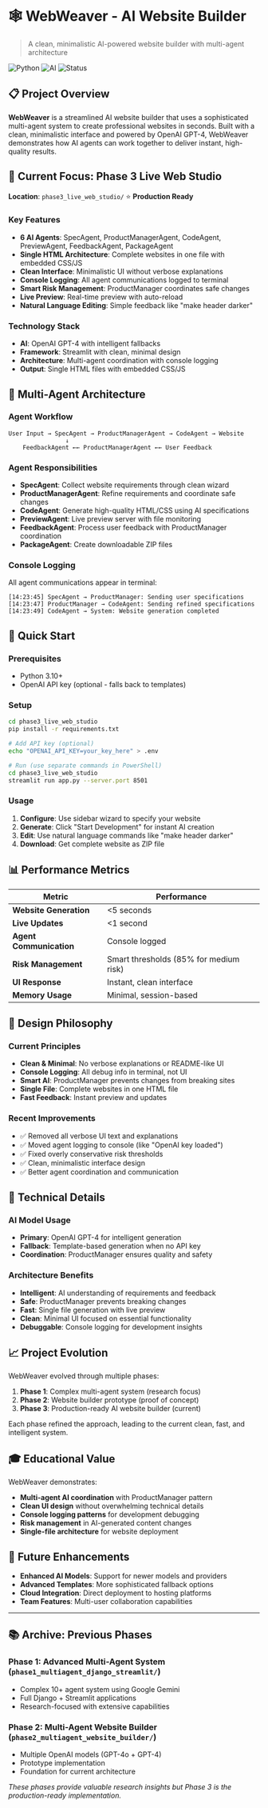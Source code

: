 # 🕸️ WebWeaver - AI Website Builder

> A clean, minimalistic AI-powered website builder with multi-agent architecture

![Python](https://img.shields.io/badge/Python-3.10-blue.svg)
![AI](https://img.shields.io/badge/AI-Multi--Agent-yellow.svg)
![Status](https://img.shields.io/badge/Status-Production%20Ready-green.svg)

## 📋 Project Overview

**WebWeaver** is a streamlined AI website builder that uses a sophisticated multi-agent system to create professional websites in seconds. Built with a clean, minimalistic interface and powered by OpenAI GPT-4, WebWeaver demonstrates how AI agents can work together to deliver instant, high-quality results.

## 🎯 Current Focus: Phase 3 Live Web Studio

**Location**: `phase3_live_web_studio/` ⭐ **Production Ready**

### Key Features
- **6 AI Agents**: SpecAgent, ProductManagerAgent, CodeAgent, PreviewAgent, FeedbackAgent, PackageAgent
- **Single HTML Architecture**: Complete websites in one file with embedded CSS/JS
- **Clean Interface**: Minimalistic UI without verbose explanations
- **Console Logging**: All agent communications logged to terminal
- **Smart Risk Management**: ProductManager coordinates safe changes
- **Live Preview**: Real-time preview with auto-reload
- **Natural Language Editing**: Simple feedback like "make header darker"

### Technology Stack
- **AI**: OpenAI GPT-4 with intelligent fallbacks
- **Framework**: Streamlit with clean, minimal design
- **Architecture**: Multi-agent coordination with console logging
- **Output**: Single HTML files with embedded CSS/JS

## 🤖 Multi-Agent Architecture

### Agent Workflow
```
User Input → SpecAgent → ProductManagerAgent → CodeAgent → Website
                ↓
    FeedbackAgent ←← ProductManagerAgent ←← User Feedback
```

### Agent Responsibilities
- **SpecAgent**: Collect website requirements through clean wizard
- **ProductManagerAgent**: Refine requirements and coordinate safe changes
- **CodeAgent**: Generate high-quality HTML/CSS using AI specifications
- **PreviewAgent**: Live preview server with file monitoring
- **FeedbackAgent**: Process user feedback with ProductManager coordination
- **PackageAgent**: Create downloadable ZIP files

### Console Logging
All agent communications appear in terminal:
```
[14:23:45] SpecAgent → ProductManager: Sending user specifications
[14:23:47] ProductManager → CodeAgent: Sending refined specifications
[14:23:49] CodeAgent → System: Website generation completed
```

## 🚀 Quick Start

### Prerequisites
- Python 3.10+
- OpenAI API key (optional - falls back to templates)

### Setup
```bash
cd phase3_live_web_studio
pip install -r requirements.txt

# Add API key (optional)
echo "OPENAI_API_KEY=your_key_here" > .env

# Run (use separate commands in PowerShell)
cd phase3_live_web_studio
streamlit run app.py --server.port 8501
```

### Usage
1. **Configure**: Use sidebar wizard to specify your website
2. **Generate**: Click "Start Development" for instant AI creation
3. **Edit**: Use natural language commands like "make header darker"
4. **Download**: Get complete website as ZIP file

## 📊 Performance Metrics

| Metric | Performance |
|---------|-------------|
| **Website Generation** | <5 seconds |
| **Live Updates** | <1 second |
| **Agent Communication** | Console logged |
| **Risk Management** | Smart thresholds (85% for medium risk) |
| **UI Response** | Instant, clean interface |
| **Memory Usage** | Minimal, session-based |

## 🎯 Design Philosophy

### Current Principles
- **Clean & Minimal**: No verbose explanations or README-like UI
- **Console Logging**: All debug info in terminal, not UI
- **Smart AI**: ProductManager prevents changes from breaking sites
- **Single File**: Complete websites in one HTML file
- **Fast Feedback**: Instant preview and updates

### Recent Improvements
- ✅ Removed all verbose UI text and explanations
- ✅ Moved agent logging to console (like "OpenAI key loaded")
- ✅ Fixed overly conservative risk thresholds
- ✅ Clean, minimalistic interface design
- ✅ Better agent coordination and communication

## 🔧 Technical Details

### AI Model Usage
- **Primary**: OpenAI GPT-4 for intelligent generation
- **Fallback**: Template-based generation when no API key
- **Coordination**: ProductManager ensures quality and safety

### Architecture Benefits
- **Intelligent**: AI understanding of requirements and feedback
- **Safe**: ProductManager prevents breaking changes
- **Fast**: Single file generation with live preview
- **Clean**: Minimal UI focused on essential functionality
- **Debuggable**: Console logging for development insights

## 📈 Project Evolution

WebWeaver evolved through multiple phases:

1. **Phase 1**: Complex multi-agent system (research focus)
2. **Phase 2**: Website builder prototype (proof of concept)
3. **Phase 3**: Production-ready AI website builder (current)

Each phase refined the approach, leading to the current clean, fast, and intelligent system.

## 🎓 Educational Value

WebWeaver demonstrates:
- **Multi-agent AI coordination** with ProductManager pattern
- **Clean UI design** without overwhelming technical details
- **Console logging patterns** for development debugging
- **Risk management** in AI-generated content changes
- **Single-file architecture** for website deployment

## 🔮 Future Enhancements

- **Enhanced AI Models**: Support for newer models and providers
- **Advanced Templates**: More sophisticated fallback options
- **Cloud Integration**: Direct deployment to hosting platforms
- **Team Features**: Multi-user collaboration capabilities

---

## 📚 Archive: Previous Phases

### Phase 1: Advanced Multi-Agent System (`phase1_multiagent_django_streamlit/`)
- Complex 10+ agent system using Google Gemini
- Full Django + Streamlit applications
- Research-focused with extensive capabilities

### Phase 2: Multi-Agent Website Builder (`phase2_multiagent_website_builder/`)
- Multiple OpenAI models (GPT-4o + GPT-4)
- Prototype implementation
- Foundation for current architecture

*These phases provide valuable research insights but Phase 3 is the production-ready implementation.*
